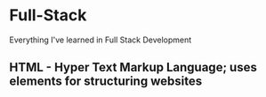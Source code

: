 # Full-Stack
 Everything I've learned in Full Stack Development

## HTML - Hyper Text Markup Language; uses elements for structuring websites

